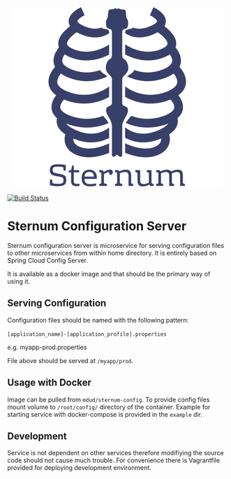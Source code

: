 <p align="center">
  <img src="docs/sternum-logo.png"/>
</p>

[![Build Status](https://travis-ci.com/duda915/sternum-config.svg?branch=master)](https://travis-ci.com/duda915/sternum-config)

Sternum Configuration Server
============================
Sternum configuration server is microservice for serving configuration files to other microservices from within home directory. It is entirely based on Spring Cloud Config Server.

It is available as a docker image and that should be the primary way of using it.

Serving Configuration
---------------------
Configuration files should be named with the following pattern:

`[application_name]-[application_profile].properties`

e.g. myapp-prod.properties

File above should be served at `/myapp/prod`.

Usage with Docker
-----------------
Image can be pulled from `mdud/sternum-config`. To provide config files mount volume to `/root/config/` directory of the container. Example for starting service with docker-compose is provided in the `example` dir.

Development
-----------
Service is not dependent on other services therefore modifiying the source code should not cause much trouble. For convenience there is Vagrantfile provided for deploying development environment.
